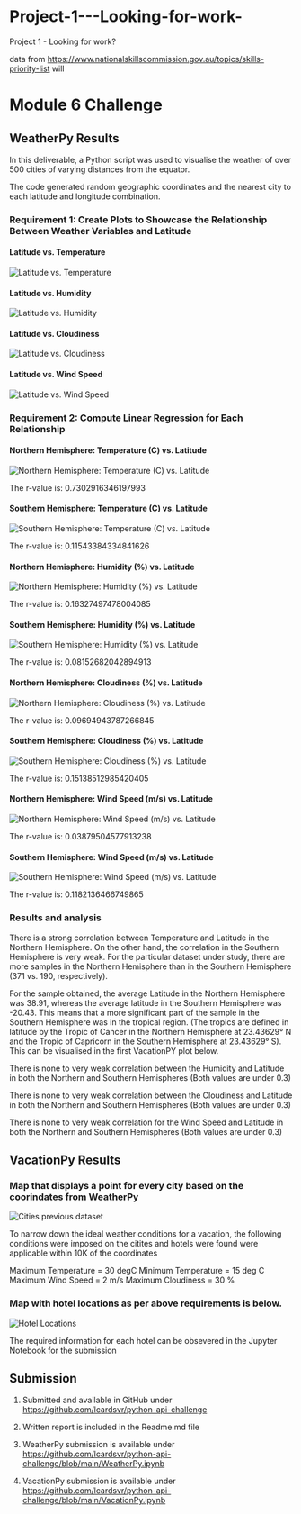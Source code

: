 # Project-1---Looking-for-work-
Project 1 - Looking for work?

data from https://www.nationalskillscommission.gov.au/topics/skills-priority-list will 
# Module 6 Challenge


## WeatherPy Results


In this deliverable, a Python script was used to visualise the weather of over 500 cities of varying distances from the equator.

The code generated random geographic coordinates and the nearest city to each latitude and longitude combination.

### Requirement 1: Create Plots to Showcase the Relationship Between Weather Variables and Latitude

#### Latitude vs. Temperature

![Latitude vs. Temperature](/output_data/Fig1.png)

#### Latitude vs. Humidity

![Latitude vs. Humidity](/output_data/Fig2.png)

#### Latitude vs. Cloudiness

![Latitude vs. Cloudiness](/output_data/Fig3.png)

#### Latitude vs. Wind Speed

![Latitude vs. Wind Speed](/output_data/Fig4.png)


### Requirement 2: Compute Linear Regression for Each Relationship

#### Northern Hemisphere: Temperature (C) vs. Latitude

![Northern Hemisphere: Temperature (C) vs. Latitude](/output_data/NH_Temp_Lat_LR.png)

The r-value is: 0.7302916346197993

#### Southern Hemisphere: Temperature (C) vs. Latitude

![Southern Hemisphere: Temperature (C) vs. Latitude](/output_data/SH_Temp_Lat_LR.png)

The r-value is: 0.11543384334841626

#### Northern Hemisphere: Humidity (%) vs. Latitude

![Northern Hemisphere: Humidity (%) vs. Latitude](/output_data/NH_Humidity_Lat_LR.png)

The r-value is: 0.16327497478004085

#### Southern Hemisphere: Humidity (%) vs. Latitude

![Southern Hemisphere: Humidity (%) vs. Latitude](/output_data/SH_Humidity_Lat_LR.png)

The r-value is: 0.08152682042894913

#### Northern Hemisphere: Cloudiness (%) vs. Latitude

![Northern Hemisphere: Cloudiness (%) vs. Latitude](/output_data/NH_Cloudiness_Lat_LR.png)

The r-value is: 0.09694943787266845

#### Southern Hemisphere: Cloudiness (%) vs. Latitude

![Southern Hemisphere: Cloudiness (%) vs. Latitude](/output_data/SH_Cloudiness_Lat_LR.png)

The r-value is: 0.15138512985420405

#### Northern Hemisphere: Wind Speed (m/s) vs. Latitude

![Northern Hemisphere: Wind Speed (m/s) vs. Latitude](/output_data/NH_WindSpeed_Lat_LR.png)

The r-value is: 0.03879504577913238

#### Southern Hemisphere: Wind Speed (m/s) vs. Latitude

![Southern Hemisphere: Wind Speed (m/s) vs. Latitude](/output_data/SH_WindSpeed_Lat_LR.png)

The r-value is: 0.1182136466749865


### Results and analysis

There is a strong correlation between Temperature and Latitude in the Northern Hemisphere. On the other hand, the correlation in the Southern Hemisphere is very weak. For the particular dataset under study, there are more samples in the Northern Hemisphere than in the Southern Hemisphere (371 vs. 190, respectively).

For the sample obtained, the average Latitude in the Northern Hemisphere was 38.91, whereas the average latitude in the Southern Hemisphere was -20.43. This means that a more significant part of the sample in the Southern Hemisphere was in the tropical region. (The tropics are defined in latitude by the Tropic of Cancer in the Northern Hemisphere at 23.43629° N and the Tropic of Capricorn in the Southern Hemisphere at 23.43629° S). This can be visualised in the first VacationPY plot below.

There is none to very weak correlation between the Humidity and Latitude in both the Northern and Southern Hemispheres (Both values are under 0.3)

There is none to very weak correlation between the Cloudiness and Latitude in both the Northern and Southern Hemispheres (Both values are under 0.3)

There is none to very weak correlation for the Wind Speed and Latitude in both the Northern and Southern Hemispheres (Both values are under 0.3)


## VacationPy Results


### Map that displays a point for every city based on the coorindates from WeatherPy

![Cities previous dataset](/output_data/Coordinates_Map.png)

To narrow down the ideal weather conditions for a vacation, the following conditions were imposed on the citites and hotels were found were applicable within 10K of the coordinates

Maximum Temperature = 30 degC
Minimum Temperature = 15 deg C
Maximum Wind Speed  = 2 m/s
Maximum Cloudiness = 30 %

### Map with hotel locations as per above requirements is below. 

![Hotel Locations](/output_data/Location_Hotels_Conditions.png)

The required information for each hotel can be obsevered in the Jupyter Notebook for the submission

## Submission

1. Submitted and available in GitHub under https://github.com/lcardsvr/python-api-challenge

2. Written report is included in the Readme.md file 

3. WeatherPy submission is available under https://github.com/lcardsvr/python-api-challenge/blob/main/WeatherPy.ipynb

4. VacationPy submission is available under https://github.com/lcardsvr/python-api-challenge/blob/main/VacationPy.ipynb



